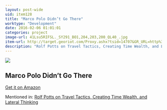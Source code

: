 ```yaml
---
layout: post-wide
uid: item128
title: "Marco Polo Didn’t Go There"
worktype: "Development"
date: 2016-02-06 01:01:01
categories: project
image-url: 41Lsu5RIFSL._SY291_BO1,204,203,200_QL40_.jpg
item-url: http://target.georiot.com/Proxy.ashx?tsid=14707&GR_URL=http%3A%2F%2Fwww.amazon.com%2FMarco-Polo-Didnt-There-Revelations%2Fdp%2F1932361618%2F
description: "Rolf Potts on Travel Tactics, Creating Time Wealth, and Lateral Thinking"
---
```

<a href="http://target.georiot.com/Proxy.ashx?tsid=14707&GR_URL=http%3A%2F%2Fwww.amazon.com%2FMarco-Polo-Didnt-There-Revelations%2Fdp%2F1932361618%2F" target="blank"><img src="../../../../img/thumbs/41Lsu5RIFSL._SY291_BO1,204,203,200_QL40_.jpg" class="prod-img"></a>
<h2>Marco Polo Didn’t Go There</h2>
<p><a href="http://target.georiot.com/Proxy.ashx?tsid=14707&GR_URL=http%3A%2F%2Fwww.amazon.com%2FMarco-Polo-Didnt-There-Revelations%2Fdp%2F1932361618%2F" target="blank">Get it on Amazon</a><p>
<p>Mentioned in: <a href="http://fourhourworkweek.com/2014/11/04/rolf-potts/" target="blank">Rolf Potts on Travel Tactics, Creating Time Wealth, and Lateral Thinking</a></p>
